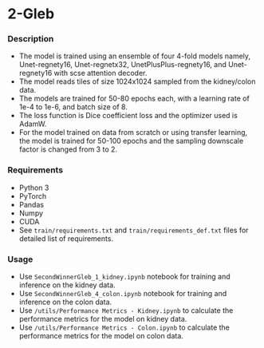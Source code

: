 # 2-Gleb

### Description
- The model is trained using an ensemble of four 4-fold models namely, Unet-regnety16, Unet-regnetx32, UnetPlusPlus-regnety16, and Unet-regnety16 with scse attention decoder.
-  The model reads tiles of size 1024x1024 sampled from the kidney/colon data. 
-  The models are trained for 50-80 epochs each, with a learning rate of 1e-4 to 1e-6, and batch size of 8. 
-  The loss function is Dice coefficient loss and the optimizer used is AdamW.
-  For the model trained on data from scratch or using transfer learning, the model is trained for 50-100 epochs and the sampling downscale factor is changed from 3 to 2. 

### Requirements
- Python 3
- PyTorch
- Pandas
- Numpy
- CUDA
- See `train/requirements.txt` and `train/requirements_def.txt` files for detailed list of requirements.

### Usage
- Use `SecondWinnerGleb_1_kidney.ipynb` notebook for training and inference on the kidney data.
- Use `SecondWinnerGleb_4_colon.ipynb` notebook for training and inference on the colon data.
- Use `/utils/Performance Metrics - Kidney.ipynb` to calculate the performance metrics for the model on kidney data.
- Use `/utils/Performance Metrics - Colon.ipynb` to calculate the performance metrics for the model on colon data.
